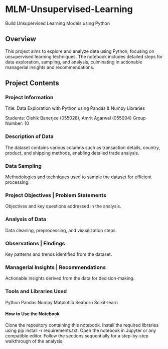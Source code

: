 # MLM-Unsupervised-Learning
Build Unsupervised Learning Models using Python

## Overview
This project aims to explore and analyze data using Python, focusing on unsupervised learning techniques. The notebook includes detailed steps for data exploration, sampling, and analysis, culminating in actionable managerial insights and recommendations.

## Project Contents

### **Project Information**

Title: Data Exploration with Python using Pandas & Numpy Libraries

Students: Oishik Banerjee (055028), Amrit Agarwal (055004)
Group Number: 10

### **Description of Data**

The dataset contains various columns such as transaction details, country, product, and shipping methods, enabling detailed trade analysis.

### **Data Sampling**

Methodologies and techniques used to sample the dataset for efficient processing.

### **Project Objectives | Problem Statements**

Objectives and key questions addressed in the analysis.

### **Analysis of Data**

Data cleaning, preprocessing, and visualization steps.

### **Observations | Findings**

Key patterns and trends identified from the dataset.

### **Managerial Insights | Recommendations**

Actionable insights derived from the data for decision-making.

### **Tools and Libraries Used**
Python
Pandas
Numpy
Matplotlib
Seaborn
Scikit-learn

#### **How to Use the Notebook**
Clone the repository containing this notebook.
Install the required libraries using pip install -r requirements.txt.
Open the notebook in Jupyter or any compatible editor.
Follow the sections sequentially for a step-by-step walkthrough of the analysis.

